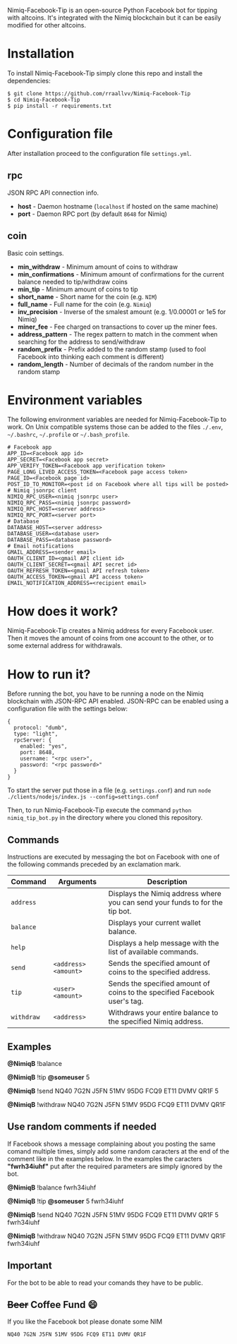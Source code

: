 Nimiq-Facebook-Tip is an open-source Python Facebook bot for tipping with altcoins. It's integrated with the Nimiq blockchain but it can be easily modified for other altcoins. 

# Installation
To install Nimiq-Facebook-Tip simply clone this repo and install the dependencies:
```
$ git clone https://github.com/rraallvv/Nimiq-Facebook-Tip
$ cd Nimiq-Facebook-Tip
$ pip install -r requirements.txt
```

# Configuration file
After installation proceed to the configuration file `settings.yml`.

## rpc
JSON RPC API connection info.
* **host** - Daemon hostname (`localhost` if hosted on the same machine)
* **port** - Daemon RPC port (by default `8648` for Nimiq)

## coin
Basic coin settings.
* **min_withdraw** - Minimum amount of coins to withdraw
* **min_confirmations** - Minimum amount of confirmations for the current balance needed to tip/withdraw coins
* **min_tip** - Minimum amount of coins to tip
* **short_name** - Short name for the coin (e.g. `NIM`)
* **full_name** - Full name for the coin (e.g. `Nimiq`)
* **inv_precision** - Inverse of the smalest amount (e.g. 1/0.00001 or 1e5 for Nimiq)
* **miner_fee** - Fee charged on transactions to cover up the miner fees.
* **address_pattern** - The regex pattern to match in the comment when searching for the address to send/withdraw
* **random_prefix** - Prefix added to the random stamp (used to fool Facebook into thinking each comment is different) 
* **random_length** - Number of decimals of the random number in the random stamp

# Environment variables
The following environment variables are needed for Nimiq-Facebook-Tip to work. On Unix compatible systems those can be added to the files `./.env`, `~/.bashrc`, `~/.profile` or `~/.bash_profile`.
```
# Facebook app
APP_ID=<Facebook app id>
APP_SECRET=<Facebook app secret>
APP_VERIFY_TOKEN=<Facebook app verification token>
PAGE_LONG_LIVED_ACCESS_TOKEN=<Facebook page access token>
PAGE_ID=<Facebook page id>
POST_ID_TO_MONITOR=<post id on Facebook where all tips will be posted>
# Nimiq jsonrpc client
NIMIQ_RPC_USER=<nimiq jsonrpc user>
NIMIQ_RPC_PASS=<nimiq jsonrpc password>
NIMIQ_RPC_HOST=<server address>
NIMIQ_RPC_PORT=<server port>
# Database
DATABASE_HOST=<server address>
DATABASE_USER=<database user>
DATABASE_PASS=<database password>
# Email notifications
GMAIL_ADDRESS=<sender email>
OAUTH_CLIENT_ID=<gmail API client id>
OAUTH_CLIENT_SECRET=<gmail API secret id>
OAUTH_REFRESH_TOKEN=<gmail API refresh token>
OAUTH_ACCESS_TOKEN=<gmail API access token>
EMAIL_NOTIFICATION_ADDRESS=<recipient email>
```

# How does it work?
Nimiq-Facebook-Tip creates a Nimiq address for every Facebook user. Then it moves the amount of coins from one account to the other, or to some external address for withdrawals.

# How to run it?
Before running the bot, you have to be running a node on the Nimiq blockchain with JSON-RPC API enabled. JSON-RPC can be enabled using a configuration file with the settings below:
```
{
  protocol: "dumb",
  type: "light",
  rpcServer: {
    enabled: "yes",
    port: 8648,
    username: "<rpc user>",
    password: "<rpc password>"
  }
}
```
To start the server put those in a file (e.g. `settings.conf`) and run `node ./clients/nodejs/index.js --config=settings.conf`

Then, to run Nimiq-Facebook-Tip execute the command `python nimiq_tip_bot.py` in the directory where you cloned this repository.

## Commands

Instructions are executed by messaging the bot on Facebook with one of the following commands preceded by an exclamation mark.

| **Command** | **Arguments**     | **Description**
|-------------|-------------------|--------------------------------------------------------------------
| `address`   |                      | Displays the Nimiq address where you can send your funds to for the tip bot.
| `balance`   |                      | Displays your current wallet balance.
| `help`      |                      | Displays a help message with the list of available commands.
| `send`      | `<address> <amount>` | Sends the specified amount of coins to the specified address.
| `tip`       | `<user> <amount>`    | Sends the specified amount of coins to the specified Facebook user's tag.
| `withdraw`  | `<address>`          | Withdraws your entire balance to the specified Nimiq address.

## Examples

**@NimiqB** !balance

**@NimiqB** !tip **@someuser** 5

**@NimiqB** !send NQ40 7G2N J5FN 51MV 95DG FCQ9 ET11 DVMV QR1F 5

**@NimiqB** !withdraw NQ40 7G2N J5FN 51MV 95DG FCQ9 ET11 DVMV QR1F

## Use random comments if needed

If Facebook shows a message complaining about you posting the same comand multiple times, simply add some random caracters at the end of the comment like in the examples below. In the examples the caracters **"fwrh34iuhf"** put after the required parameters are simply ignored by the bot.

**@NimiqB** !balance fwrh34iuhf

**@NimiqB** !tip **@someuser** 5 fwrh34iuhf

**@NimiqB** !send NQ40 7G2N J5FN 51MV 95DG FCQ9 ET11 DVMV QR1F 5 fwrh34iuhf

**@NimiqB** !withdraw NQ40 7G2N J5FN 51MV 95DG FCQ9 ET11 DVMV QR1F fwrh34iuhf

## Important

For the bot to be able to read your comands they have to be public.

## ~~Beer~~ Coffee Fund 😄

If you like the Facebook bot please donate some NIM 
```
NQ40 7G2N J5FN 51MV 95DG FCQ9 ET11 DVMV QR1F
```
